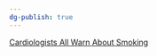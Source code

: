 ```yaml
---
dg-publish: true
---
```


[Cardiologists All Warn About Smoking](https://www.facebook.com/reel/626095706089896?fs=e&s=TIeQ9V&mibextid=0NULKw)
